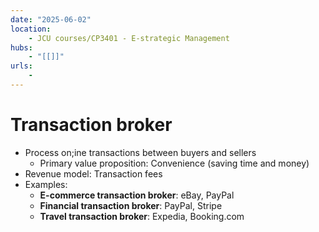 ```yaml
---
date: "2025-06-02"
location: 
    - JCU courses/CP3401 - E-strategic Management
hubs: 
    - "[[]]"
urls:
    - 
---
```


# Transaction broker
- Process on;ine transactions between buyers and sellers
    - Primary value proposition: Convenience (saving time and money)
- Revenue model: Transaction fees
- Examples:
    - **E-commerce transaction broker**: eBay, PayPal
    - **Financial transaction broker**: PayPal, Stripe
    - **Travel transaction broker**: Expedia, Booking.com
